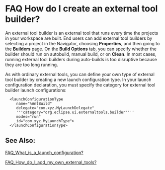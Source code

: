 

FAQ How do I create an external tool builder?
=============================================

An external tool builder is an external tool that runs every time the projects in your workspace are built. End users can add external tool builders by selecting a project in the Navigator, choosing **Properties**, and then going to the **Builders** page. On the **Build Options** tab, you can specify whether the builder should run on autobuild, manual build, or on **Clean**. In most cases, running external tool builders during auto-builds is too disruptive because they are too long running.

As with ordinary external tools, you can define your own type of external tool builder by creating a new launch configuration type. In your launch configuration declaration, you must specify the category for external tool builder launch configurations:

      <launchConfigurationType
         name="%AntBuild"
         delegate="com.xyz.MyLaunchDelegate"
         '''category="org.eclipse.ui.externaltools.builder"'''
         modes="run"
         id="com.xyz.MyLaunchType">
      </launchConfigurationType>

See Also:
---------

[FAQ\_What\_is\_a\_launch_configuration?](./FAQ_What_is_a_launch_configuration.md "FAQ What is a launch configuration?")

[FAQ\_How\_do\_I\_add\_my\_own\_external\_tools?](./FAQ_How_do_I_add_my_own_external_tools.md "FAQ How do I add my own external tools?")

